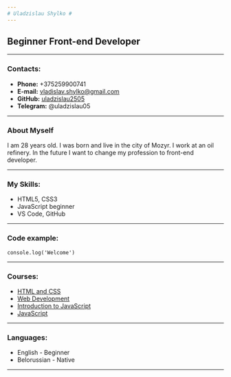 ```yaml
---   
# Uladzislau Shylko #   
---   
```

## Beginner Front-end Developer ##   
---
### Contacts: ###   
* **Phone:** +375259900741
* **E-mail:** vladislav.shylko@gmail.com
* **GitHub:** [uladzislau2505](https://github.com/Uladzislau2505)
* **Telegram:** @uladzislau05

---
### About Myself ###   
I am 28 years old. I was born and live in the city of Mozyr. I work at an oil refinery. In the future I want to change my profession to front-end developer.  

---
### My Skills: ###   
* HTML5, CSS3
* JavaScript beginner
* VS Code, GitHub

---
### Code example: ###   
`console.log('Welcome')`   

---   
### Courses: ###
* [HTML and CSS](https://www.udemy.com/certificate/UC-56971cc5-c7a3-4b1d-bde2-25386b724f5d/)
* [Web Development](https://www.sololearn.com/certificates/CC-GBA1DYQE)
* [Introduction to JavaScript](https://www.sololearn.com/certificates/CC-GSIVNWW3)
* [JavaScript](https://www.sololearn.com/certificates/CC-2BYRBHEF)

---
### Languages: ###   
* English - Beginner
* Belorussian - Native

---
